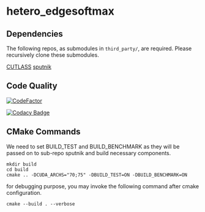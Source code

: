 # hetero_edgesoftmax

## Dependencies
The following repos, as submodules in `third_party/`, are required. Please recursively clone these submodules.

[CUTLASS](https://github.com/NVIDIA/cutlass)
[sputnik](https://github.com/google-research/sputnik)

## Code Quality
[![CodeFactor](https://www.codefactor.io/repository/github/k-wu/hetero_edgesoftmax/badge?s=34a94a8b3a8b3d83b6582edc6e24b1e5d0a207b9)](https://www.codefactor.io/repository/github/k-wu/hetero_edgesoftmax)

[![Codacy Badge](https://app.codacy.com/project/badge/Grade/9c41863c914e4153883f24eeff256280)](https://www.codacy.com?utm_source=github.com&amp;utm_medium=referral&amp;utm_content=K-Wu/hetero_edgesoftmax&amp;utm_campaign=Badge_Grade)

## CMake Commands
We need to set BUILD_TEST and BUILD_BENCHMARK as they will be passed on to sub-repo sputnik and build necessary components.
```
mkdir build
cd build
cmake .. -DCUDA_ARCHS="70;75" -DBUILD_TEST=ON -DBUILD_BENCHMARK=ON
```

for debugging purpose, you may invoke the following command after cmake configuration.
```
cmake --build . --verbose
```